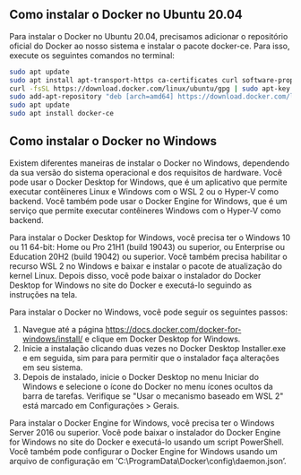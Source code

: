 ## Como instalar o Docker no Ubuntu 20.04

Para instalar o Docker no Ubuntu 20.04, precisamos adicionar o repositório oficial do Docker ao nosso sistema e instalar o pacote docker-ce. Para isso, execute os seguintes comandos no terminal:

```bash
sudo apt update
sudo apt install apt-transport-https ca-certificates curl software-properties-common
curl -fsSL https://download.docker.com/linux/ubuntu/gpg | sudo apt-key add -
sudo add-apt-repository "deb [arch=amd64] https://download.docker.com/linux/ubuntu focal stable"
sudo apt update
sudo apt install docker-ce
```

## Como instalar o Docker no Windows

Existem diferentes maneiras de instalar o Docker no Windows, dependendo da sua versão do sistema operacional e dos requisitos de hardware. Você pode usar o Docker Desktop for Windows, que é um aplicativo que permite executar contêineres Linux e Windows com o WSL 2 ou o Hyper-V como backend. Você também pode usar o Docker Engine for Windows, que é um serviço que permite executar contêineres Windows com o Hyper-V como backend.

Para instalar o Docker Desktop for Windows, você precisa ter o Windows 10 ou 11 64-bit: Home ou Pro 21H1 (build 19043) ou superior, ou Enterprise ou Education 20H2 (build 19042) ou superior. Você também precisa habilitar o recurso WSL 2 no Windows e baixar e instalar o pacote de atualização do kernel Linux. Depois disso, você pode baixar o instalador do Docker Desktop for Windows no site do Docker e executá-lo seguindo as instruções na tela.

Para instalar o Docker no Windows, você pode seguir os seguintes passos:
1. Navegue até a página https://docs.docker.com/docker-for-windows/install/ e clique em Docker Desktop for Windows.
2. Inicie a instalação clicando duas vezes no Docker Desktop Installer.exe e em seguida, sim para para permitir que o instalador faça alterações em seu sistema.
3. Depois de instalado, inicie o Docker Desktop no menu Iniciar do Windows e selecione o ícone do Docker no menu ícones ocultos da barra de tarefas.
Verifique se "Usar o mecanismo baseado em WSL 2" está marcado em Configurações > Gerais.

Para instalar o Docker Engine for Windows, você precisa ter o Windows Server 2016 ou superior. Você pode baixar o instalador do Docker Engine for Windows no site do Docker e executá-lo usando um script PowerShell. Você também pode configurar o Docker Engine for Windows usando um arquivo de configuração em 'C:\ProgramData\Docker\config\daemon.json’.